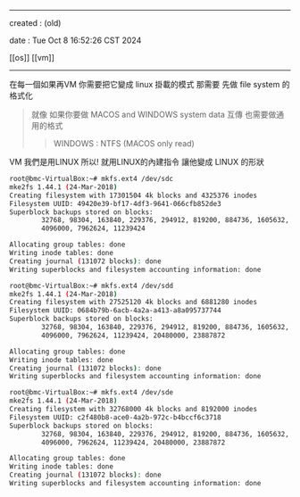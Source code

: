 -------------------------------------------------------------------------------
created	:	(old)

date	:	Tue Oct  8 16:52:26 CST 2024

[[os]] [[vm]]

-------------------------------------------------------------------------------


在每一個如果再VM 你需要把它變成 linux 掛載的模式
那需要 先做 file system 的格式化
> 就像 如果你要做 MACOS and WINDOWS system data 互傳
> 也需要做通用的格式
>> WINDOWS : NTFS (MACOS only read)

VM 我們是用LINUX 所以! 就用LINUX的內建指令
讓他變成 LINUX 的形狀
```bash			================start================
root@bmc-VirtualBox:~# mkfs.ext4 /dev/sdc
mke2fs 1.44.1 (24-Mar-2018)
Creating filesystem with 17301504 4k blocks and 4325376 inodes
Filesystem UUID: 49420e39-bf17-4df3-9641-066cfb852de3
Superblock backups stored on blocks:
        32768, 98304, 163840, 229376, 294912, 819200, 884736, 1605632, 2654208,
        4096000, 7962624, 11239424

Allocating group tables: done
Writing inode tables: done
Creating journal (131072 blocks): done
Writing superblocks and filesystem accounting information: done

root@bmc-VirtualBox:~# mkfs.ext4 /dev/sdd
mke2fs 1.44.1 (24-Mar-2018)
Creating filesystem with 27525120 4k blocks and 6881280 inodes
Filesystem UUID: 0684b79b-6acb-4a2a-a413-a8a095737744
Superblock backups stored on blocks:
        32768, 98304, 163840, 229376, 294912, 819200, 884736, 1605632, 2654208,
        4096000, 7962624, 11239424, 20480000, 23887872

Allocating group tables: done
Writing inode tables: done
Creating journal (131072 blocks): done
Writing superblocks and filesystem accounting information: done

root@bmc-VirtualBox:~# mkfs.ext4 /dev/sde
mke2fs 1.44.1 (24-Mar-2018)
Creating filesystem with 32768000 4k blocks and 8192000 inodes
Filesystem UUID: c2f480b8-ace0-4a2b-972c-b4bccf6c3718
Superblock backups stored on blocks:
        32768, 98304, 163840, 229376, 294912, 819200, 884736, 1605632, 2654208,
        4096000, 7962624, 11239424, 20480000, 23887872

Allocating group tables: done
Writing inode tables: done
Creating journal (131072 blocks): done
Writing superblocks and filesystem accounting information: done
```
